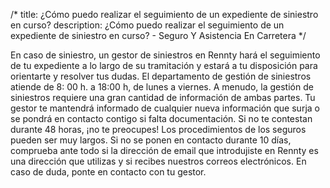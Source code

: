 /*title: ¿Cómo puedo realizar el seguimiento de un expediente de siniestro en curso?description: ¿Cómo puedo realizar el seguimiento de un expediente de siniestro en curso? - Seguro Y Asistencia En Carretera*/En caso de siniestro, un gestor de siniestros en Rennty hará el seguimiento de tu expediente a lo largo de su tramitación y estará a tu disposición para orientarte y resolver tus dudas.El departamento de gestión de siniestros atiende de 8: 00 h. a 18:00 h, de lunes a viernes.A menudo, la gestión de siniestros requiere una gran cantidad de información de ambas partes. Tu gestor te mantendrá informado de cualquier nueva información que surja o se pondrá en contacto contigo si falta documentación.Si no te contestan durante 48 horas, ¡no te preocupes! Los procedimientos de los seguros pueden ser muy largos. Si no se ponen en contacto durante 10 días, comprueba ante todo si la dirección de email que introdujiste en Rennty es una dirección que utilizas y si recibes nuestros correos electrónicos.En caso de duda, ponte en contacto con tu gestor.